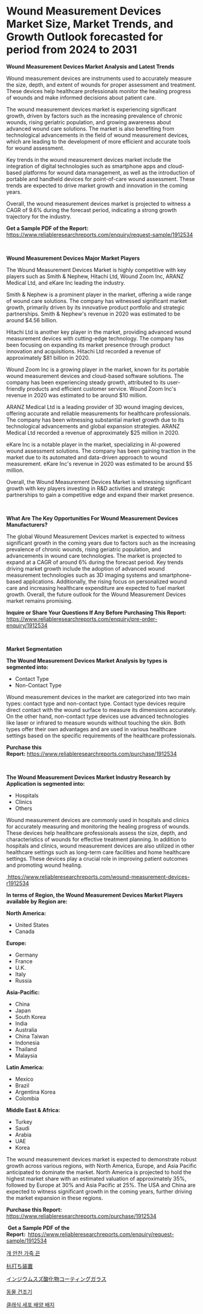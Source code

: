<p><h1>Wound Measurement Devices Market Size, Market Trends, and Growth Outlook forecasted for period from 2024 to 2031</h1></p><p><strong>Wound Measurement Devices Market Analysis and Latest Trends</strong></p>
<p><p>Wound measurement devices are instruments used to accurately measure the size, depth, and extent of wounds for proper assessment and treatment. These devices help healthcare professionals monitor the healing progress of wounds and make informed decisions about patient care.</p><p>The wound measurement devices market is experiencing significant growth, driven by factors such as the increasing prevalence of chronic wounds, rising geriatric population, and growing awareness about advanced wound care solutions. The market is also benefiting from technological advancements in the field of wound measurement devices, which are leading to the development of more efficient and accurate tools for wound assessment.</p><p>Key trends in the wound measurement devices market include the integration of digital technologies such as smartphone apps and cloud-based platforms for wound data management, as well as the introduction of portable and handheld devices for point-of-care wound assessment. These trends are expected to drive market growth and innovation in the coming years.</p><p>Overall, the wound measurement devices market is projected to witness a CAGR of 9.6% during the forecast period, indicating a strong growth trajectory for the industry.</p></p>
<p><strong>Get a Sample PDF of the Report:&nbsp;</strong> <a href="https://www.reliableresearchreports.com/enquiry/request-sample/1912534">https://www.reliableresearchreports.com/enquiry/request-sample/1912534</a></p>
<p>&nbsp;</p>
<p><strong>Wound Measurement Devices Major Market Players</strong></p>
<p><p>The Wound Measurement Devices Market is highly competitive with key players such as Smith & Nephew, Hitachi Ltd, Wound Zoom Inc, ARANZ Medical Ltd, and eKare Inc leading the industry. </p><p>Smith & Nephew is a prominent player in the market, offering a wide range of wound care solutions. The company has witnessed significant market growth, primarily driven by its innovative product portfolio and strategic partnerships. Smith & Nephew's revenue in 2020 was estimated to be around $4.56 billion.</p><p>Hitachi Ltd is another key player in the market, providing advanced wound measurement devices with cutting-edge technology. The company has been focusing on expanding its market presence through product innovation and acquisitions. Hitachi Ltd recorded a revenue of approximately $81 billion in 2020.</p><p>Wound Zoom Inc is a growing player in the market, known for its portable wound measurement devices and cloud-based software solutions. The company has been experiencing steady growth, attributed to its user-friendly products and efficient customer service. Wound Zoom Inc's revenue in 2020 was estimated to be around $10 million.</p><p>ARANZ Medical Ltd is a leading provider of 3D wound imaging devices, offering accurate and reliable measurements for healthcare professionals. The company has been witnessing substantial market growth due to its technological advancements and global expansion strategies. ARANZ Medical Ltd recorded a revenue of approximately $25 million in 2020.</p><p>eKare Inc is a notable player in the market, specializing in AI-powered wound assessment solutions. The company has been gaining traction in the market due to its automated and data-driven approach to wound measurement. eKare Inc's revenue in 2020 was estimated to be around $5 million.</p><p>Overall, the Wound Measurement Devices Market is witnessing significant growth with key players investing in R&D activities and strategic partnerships to gain a competitive edge and expand their market presence.</p></p>
<p>&nbsp;</p>
<p><strong>What Are The Key Opportunities For Wound Measurement Devices Manufacturers?</strong></p>
<p><p>The global Wound Measurement Devices market is expected to witness significant growth in the coming years due to factors such as the increasing prevalence of chronic wounds, rising geriatric population, and advancements in wound care technologies. The market is projected to expand at a CAGR of around 6% during the forecast period. Key trends driving market growth include the adoption of advanced wound measurement technologies such as 3D imaging systems and smartphone-based applications. Additionally, the rising focus on personalized wound care and increasing healthcare expenditure are expected to fuel market growth. Overall, the future outlook for the Wound Measurement Devices market remains promising.</p></p>
<p><strong>Inquire or Share Your Questions If Any Before Purchasing This Report:</strong> <a href="https://www.reliableresearchreports.com/enquiry/pre-order-enquiry/1912534">https://www.reliableresearchreports.com/enquiry/pre-order-enquiry/1912534</a></p>
<p>&nbsp;</p>
<p><strong>Market Segmentation</strong></p>
<p><strong>The Wound Measurement Devices Market Analysis by types is segmented into:</strong></p>
<p><ul><li>Contact Type</li><li>Non-Contact Type</li></ul></p>
<p><p>Wound measurement devices in the market are categorized into two main types: contact type and non-contact type. Contact type devices require direct contact with the wound surface to measure its dimensions accurately. On the other hand, non-contact type devices use advanced technologies like laser or infrared to measure wounds without touching the skin. Both types offer their own advantages and are used in various healthcare settings based on the specific requirements of the healthcare professionals.</p></p>
<p><strong>Purchase this Report:&nbsp;</strong><a href="https://www.reliableresearchreports.com/purchase/1912534">https://www.reliableresearchreports.com/purchase/1912534</a></p>
<p>&nbsp;</p>
<p><strong>The Wound Measurement Devices Market Industry Research by Application is segmented into:</strong></p>
<p><ul><li>Hospitals</li><li>Clinics</li><li>Others</li></ul></p>
<p><p>Wound measurement devices are commonly used in hospitals and clinics for accurately measuring and monitoring the healing progress of wounds. These devices help healthcare professionals assess the size, depth, and characteristics of wounds for effective treatment planning. In addition to hospitals and clinics, wound measurement devices are also utilized in other healthcare settings such as long-term care facilities and home healthcare settings. These devices play a crucial role in improving patient outcomes and promoting wound healing.</p></p>
<p><a href="https://www.reliableresearchreports.com/wound-measurement-devices-r1912534">&nbsp;https://www.reliableresearchreports.com/wound-measurement-devices-r1912534</a></p>
<p><strong>In terms of Region, the Wound Measurement Devices Market Players available by Region are:</strong></p>
<p>
    <p> <strong> North America: </strong>
        <ul>
            <li>United States</li>
            <li>Canada</li>
        </ul>
        </p> 
    <p> <strong> Europe: </strong>
        <ul>
            <li>Germany</li>
            <li>France</li>
            <li>U.K.</li>
            <li>Italy</li>
            <li>Russia</li>
        </ul>
        </p> 
    <p> <strong> Asia-Pacific: </strong>
        <ul>
            <li>China</li>
            <li>Japan</li>
            <li>South Korea</li>
            <li>India</li>
            <li>Australia</li>
            <li>China Taiwan</li>
            <li>Indonesia</li>
            <li>Thailand</li>
            <li>Malaysia</li>
        </ul>
        </p> 
    <p> <strong> Latin America: </strong>
        <ul>
            <li>Mexico</li>
            <li>Brazil</li>
            <li>Argentina Korea</li>
            <li>Colombia</li>
        </ul>
        </p> 
    <p> <strong> Middle East & Africa: </strong>
        <ul>
            <li>Turkey</li>
            <li>Saudi</li>
            <li>Arabia</li>
            <li>UAE</li>
            <li>Korea</li>
        </ul>
    </p>
    </p>
<p><p>The wound measurement devices market is expected to demonstrate robust growth across various regions, with North America, Europe, and Asia Pacific anticipated to dominate the market. North America is projected to hold the highest market share with an estimated valuation of approximately 35%, followed by Europe at 30% and Asia Pacific at 25%. The USA and China are expected to witness significant growth in the coming years, further driving the market expansion in these regions.</p></p>
<p><strong>Purchase this Report: </strong><a href="https://www.reliableresearchreports.com/purchase/1912534">https://www.reliableresearchreports.com/purchase/1912534</a></p>
<p>&nbsp;<strong>Get a Sample PDF of the Report:&nbsp;&nbsp;</strong><a href="https://www.reliableresearchreports.com/enquiry/request-sample/1912534">https://www.reliableresearchreports.com/enquiry/request-sample/1912534</a></p>
<p><strong></strong></p>
<p><p><a href="https://github.com/Elenrrera7685/Market-Research-Report-List-1/blob/main/319005544821.md">개 안전 가죽 끈</a></p><p><a href="https://github.com/RudySimonis2023/Market-Research-Report-List-1/blob/main/111034649835.md">杭打ち装置</a></p><p><a href="https://medium.com/@bobbieratke2023/%E6%AC%A1%E3%81%AE%E6%96%87%E7%AB%A0%E3%82%92%E6%97%A5%E6%9C%AC%E8%AA%9E%E3%81%AB%E7%BF%BB%E8%A8%B3%E3%81%97%E3%81%A6%E3%81%8F%E3%81%A0%E3%81%95%E3%81%84-%E3%82%A4%E3%83%B3%E3%82%B8%E3%82%A6%E3%83%A0%E3%82%B9%E3%82%BA%E9%85%B8%E5%8C%96%E7%89%A9%E3%82%B3%E3%83%BC%E3%83%86%E3%82%A3%E3%83%B3%E3%82%B0%E3%82%AC%E3%83%A9%E3%82%B9%E5%B8%82%E5%A0%B4%E8%A6%8F%E6%A8%A1%E3%81%A8%E5%B8%82%E5%A0%B4%E5%8B%95%E5%90%91-%E5%AE%8C%E5%85%A8%E3%81%AA%E7%94%A3%E6%A5%AD%E6%A6%82%E8%A6%81-2024%E5%B9%B4%E3%81%8B%E3%82%892031%E5%B9%B4-15a21e5300fa">インジウムスズ酸化物コーティングガラス</a></p><p><a href="https://github.com/sammyUltyylrich9067856/Market-Research-Report-List-1/blob/main/744120444822.md">동물 건조기</a></p><p><a href="https://medium.com/@jodyomenick905/%EA%B3%A0%EC%A0%84-%EC%84%B8%ED%8F%AC-%EB%B0%B0%EC%96%91-%EB%A7%A4%EC%B2%B4-%EC%8B%9C%EC%9E%A5-%EC%84%B1%EA%B3%B5%EC%A0%81%EC%9D%B8-%EB%B9%84%EC%A6%88%EB%8B%88%EC%8A%A4-%EC%A0%84%EB%9E%B5%EC%9D%98-%EC%97%B4%EC%87%A0-2031%EB%85%84%EA%B9%8C%EC%A7%80-%EC%98%88%EC%B8%A1-8bdcfb9cc2b4">클래식 세포 배양 배지</a></p></p>